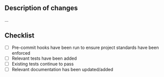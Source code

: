 ## Description of changes

...

## Checklist

- [ ] Pre-commit hooks have been run to ensure project standards have been enforced
- [ ] Relevant tests have been added
- [ ] Existing tests continue to pass
- [ ] Relevant documentation has been updated/added
